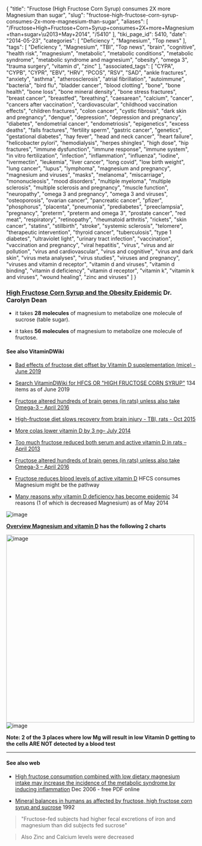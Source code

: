 {
    "title": "Fructose (High Fructose Corn Syrup) consumes 2X more Magnesium than sugar",
    "slug": "fructose-high-fructose-corn-syrup-consumes-2x-more-magnesium-than-sugar",
    "aliases": [
        "/Fructose+High+Fructose+Corn+Syrup+consumes+2X+more+Magnesium+than+sugar+\u2013+May+2014",
        "/5410"
    ],
    "tiki_page_id": 5410,
    "date": "2014-05-23",
    "categories": [
        "Deficiency ",
        "Magnesium",
        "Top news"
    ],
    "tags": [
        "Deficiency ",
        "Magnesium",
        "TBI",
        "Top news",
        "brain",
        "cognitive",
        "health risk",
        "magnesium",
        "metabolic",
        "metabolic conditions",
        "metabolic syndrome",
        "metabolic syndrome and magnesium",
        "obesity",
        "omega 3",
        "trauma surgery",
        "vitamin d",
        "zinc"
    ],
    "associated_tags": [
        "CYPA",
        "CYPB",
        "CYPR",
        "EBV",
        "HRV",
        "PCOS",
        "RSV",
        "SAD",
        "ankle fractures",
        "anxiety",
        "asthma",
        "atherosclerosis",
        "atrial fibrillation",
        "autoimmune",
        "bacteria",
        "bird flu",
        "bladder cancer",
        "blood clotting",
        "bone",
        "bone health",
        "bone loss",
        "bone mineral density",
        "bone stress fractures",
        "breast cancer",
        "breastfed",
        "breathing",
        "caesarean",
        "calcium",
        "cancer",
        "cancers after vaccination",
        "cardiovascular",
        "childhood vaccination effects",
        "children fractures",
        "colon cancer",
        "cystic fibrosis",
        "dark skin and pregnancy",
        "dengue",
        "depression",
        "depression and pregnancy",
        "diabetes",
        "endometrial cancer",
        "endometriosis",
        "epigenetics",
        "excess deaths",
        "falls fractures",
        "fertility sperm",
        "gastric cancer",
        "genetics",
        "gestational diabetes",
        "hay fever",
        "head and neck cancer",
        "heart failure",
        "helicobacter pylori",
        "hemodialysis",
        "herpes shingles",
        "high dose",
        "hip fractures",
        "immune dysfunction",
        "immune response",
        "immune system",
        "in vitro fertilization",
        "infection",
        "inflammation",
        "influenza",
        "iodine",
        "ivermectin",
        "leukemia",
        "liver cancer",
        "long covid",
        "low birth weight",
        "lung cancer",
        "lupus",
        "lymphoma",
        "magnesium and pregnancy",
        "magnesium and viruses",
        "masks",
        "melanoma",
        "miscarriage",
        "mononucleosis",
        "mood disorders",
        "multiple myeloma",
        "multiple sclerosis",
        "multiple sclerosis and pregnancy",
        "muscle function",
        "neuropathy",
        "omega 3 and pregnancy",
        "omega 3 and viruses",
        "osteoporosis",
        "ovarian cancer",
        "pancreatic cancer",
        "pfizer",
        "phosphorus",
        "placenta",
        "pneumonia",
        "prediabetes",
        "preeclampsia",
        "pregnancy",
        "preterm",
        "preterm and omega 3",
        "prostate cancer",
        "red meat",
        "respiratory",
        "retinopathy",
        "rheumatoid arthritis",
        "rickets",
        "skin cancer",
        "statins",
        "stillbirth",
        "stroke",
        "systemic sclerosis",
        "telomere",
        "therapeutic intervention",
        "thyroid cancer",
        "tuberculosis",
        "type 1 diabetes",
        "ultraviolet light",
        "urinary tract infection",
        "vaccination",
        "vaccination and pregnancy",
        "viral hepatitis",
        "virus",
        "virus and air pollution",
        "virus and cardiovascular",
        "virus and cognitive",
        "virus and dark skin",
        "virus meta analyses",
        "virus studies",
        "viruses and pregnancy",
        "viruses and vitamin d receptor",
        "vitamin d and viruses",
        "vitamin d binding",
        "vitamin d deficiency",
        "vitamin d receptor",
        "vitamin k",
        "vitamin k and viruses",
        "wound healing",
        "zinc and viruses"
    ]
}


### [High Fructose Corn Syrup and the Obesity Epidemic](http://www.nutritionalmagnesium.org/high-fructose-corn-syrup-and-the-obesity-epidemic/) Dr. Carolyn Dean

* it takes  **28 molecules** of magnesium to metabolize one molecule of sucrose (table sugar). 

* it takes  **56 molecules**  of magnesium to metabolize one molecule of fructose.

#### See also VitaminDWiki

* [Bad effects of fructose diet offset by Vitamin D supplementation (mice) - June 2019](/tags/bad-effects-of-fructose-diet-offset-by-vitamin-d-supplementation-mice-june-2019.html)

* [Search VitaminDWiki for HFCS OR "HIGH FRUCTOSE CORN SYRUP"](https://www.VitaminDWiki.com/Search+Results?hl=en&oe=UTF-8&ie=UTF-8&btnG=Google+Search&googles.x=0&googles.y=0&q=HFCS+OR+%22HIGH+FRUCTOSE+CORN+SYRUP%22&domains=VitaminDWiki.com&sitesearch=VitaminDWiki.com%20) 134 items as of June 2019

* [Fructose altered hundreds of brain genes (in rats) unless also take Omega-3 – April 2016](/tags/fructose-altered-hundreds-of-brain-genes-in-rats-unless-also-take-omega-3-april-2016.html)

* [High-fructose diet slows recovery from brain injury - TBI, rats - Oct 2015](/tags/high-fructose-diet-slows-recovery-from-brain-injury-tbi-rats-oct-2015.html)

* [More colas lower vitamin D by 3 ng– July 2014](/posts/more-colas-lower-vitamin-d-by-3-ng)

* [Too much fructose reduced both serum and active vitamin D in rats – April 2013](/posts/too-much-fructose-reduced-both-serum-and-active-vitamin-d-in-rats)

* [Fructose altered hundreds of brain genes (in rats) unless also take Omega-3 – April 2016](/tags/fructose-altered-hundreds-of-brain-genes-in-rats-unless-also-take-omega-3-april-2016.html)

* [Fructose reduces blood levels of active vitamin D](/tags/fructose-reduces-blood-levels-of-active-vitamin-d.html) HFCS consumes Magnesium might be the pathway

* [Many reasons why vitamin D deficiency has become epidemic](/tags/many-reasons-why-vitamin-d-deficiency-has-become-epidemic.html) 34 reasons (1 of which is decreased Magnesium) as of May 2014

<img src="/attachments/d3.mock.jpg" alt="image" style="max-width: 300px;">

 **[Overview Magnesium and vitamin D](/tags/overview-magnesium-and-vitamin-d.html) has the following 2 charts** 

<img src="/attachments/d3.mock.jpg" alt="image" width="500"> 

<img src="/attachments/d3.mock.jpg" alt="image">

 **Note: 2 of the 3 places where low Mg will result in low Vitamin D getting to the cells ARE NOT detected by a blood test** 

---

#### See also web

* [High fructose consumption combined with low dietary magnesium intake may increase the incidence of the metabolic syndrome by inducing inflammation](https://www.ncbi.nlm.nih.gov/pubmed/17402291) Dec 2006 - free PDF online

* [Mineral balances in humans as affected by fructose, high fructose corn syrup and sucrose](https://link.springer.com/article/10.1007/BF02196467%20) 1992

> "Fructose-fed subjects had higher fecal excretions of iron and magnesium than did subjects fed sucrose"

> Also Zinc and Calcium levels were decreased
